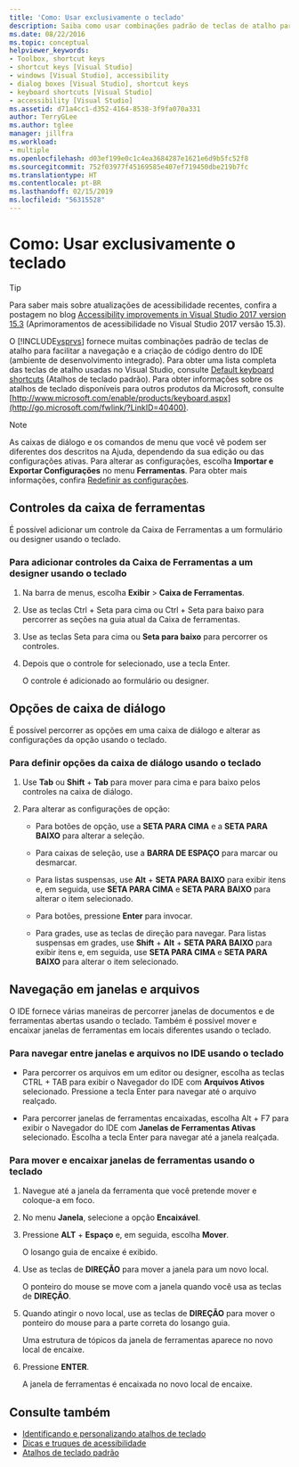 ```yaml
---
title: 'Como: Usar exclusivamente o teclado'
description: Saiba como usar combinações padrão de teclas de atalho para facilitar a navegação e a criação de código dentro do IDE (ambiente de desenvolvimento integrado) do Visual Studio.
ms.date: 08/22/2016
ms.topic: conceptual
helpviewer_keywords:
- Toolbox, shortcut keys
- shortcut keys [Visual Studio]
- windows [Visual Studio], accessibility
- dialog boxes [Visual Studio], shortcut keys
- keyboard shortcuts [Visual Studio]
- accessibility [Visual Studio]
ms.assetid: d71a4cc1-d352-4164-8538-3f9fa070a331
author: TerryGLee
ms.author: tglee
manager: jillfra
ms.workload:
- multiple
ms.openlocfilehash: d03ef199e0c1c4ea3684287e1621e6d9b5fc52f8
ms.sourcegitcommit: 752f03977f45169585e407ef719450dbe219b7fc
ms.translationtype: HT
ms.contentlocale: pt-BR
ms.lasthandoff: 02/15/2019
ms.locfileid: "56315528"
---
```

# <a name="how-to-use-the-keyboard-exclusively"></a>Como: Usar exclusivamente o teclado

> [!TIP]
> Para saber mais sobre atualizações de acessibilidade recentes, confira a postagem no blog [Accessibility improvements in Visual Studio 2017 version 15.3](https://devblogs.microsoft.com/visualstudio/accessibility-improvements-in-visual-studio-2017-version-15-3/) (Aprimoramentos de acessibilidade no Visual Studio 2017 versão 15.3).

O [!INCLUDE[vsprvs](../../code-quality/includes/vsprvs_md.md)] fornece muitas combinações padrão de teclas de atalho para facilitar a navegação e a criação de código dentro do IDE (ambiente de desenvolvimento integrado). Para obter uma lista completa das teclas de atalho usadas no Visual Studio, consulte [Default keyboard shortcuts](../../ide/default-keyboard-shortcuts-in-visual-studio.md) (Atalhos de teclado padrão). Para obter informações sobre os atalhos de teclado disponíveis para outros produtos da Microsoft, consulte [http://www.microsoft.com/enable/products/keyboard.aspx](http://go.microsoft.com/fwlink/?LinkID=40400).

> [!NOTE]
> As caixas de diálogo e os comandos de menu que você vê podem ser diferentes dos descritos na Ajuda, dependendo da sua edição ou das configurações ativas. Para alterar as configurações, escolha **Importar e Exportar Configurações** no menu **Ferramentas**. Para obter mais informações, confira [Redefinir as configurações](../environment-settings.md#reset-settings).

## <a name="toolbox-controls"></a>Controles da caixa de ferramentas

É possível adicionar um controle da Caixa de Ferramentas a um formulário ou designer usando o teclado.

### <a name="to-add-controls-from-the-toolbox-to-a-designer-from-the-keyboard"></a>Para adicionar controles da Caixa de Ferramentas a um designer usando o teclado

1. Na barra de menus, escolha **Exibir** > **Caixa de Ferramentas**.

2. Use as teclas Ctrl + Seta para cima ou Ctrl + Seta para baixo para percorrer as seções na guia atual da Caixa de ferramentas.

3. Use as teclas Seta para cima ou **Seta para baixo** para percorrer os controles.

4. Depois que o controle for selecionado, use a tecla Enter.

   O controle é adicionado ao formulário ou designer.

## <a name="dialog-box-options"></a>Opções de caixa de diálogo

 É possível percorrer as opções em uma caixa de diálogo e alterar as configurações da opção usando o teclado.

### <a name="to-set-dialog-box-options-from-the-keyboard"></a>Para definir opções da caixa de diálogo usando o teclado

1.  Use **Tab** ou **Shift** + **Tab** para mover para cima e para baixo pelos controles na caixa de diálogo.

2.  Para alterar as configurações de opção:

    -   Para botões de opção, use a **SETA PARA CIMA** e a **SETA PARA BAIXO** para alterar a seleção.

    -   Para caixas de seleção, use a **BARRA DE ESPAÇO** para marcar ou desmarcar.

    -   Para listas suspensas, use **Alt** + **SETA PARA BAIXO** para exibir itens e, em seguida, use **SETA PARA CIMA** e **SETA PARA BAIXO** para alterar o item selecionado.

    -   Para botões, pressione **Enter** para invocar.

    -   Para grades, use as teclas de direção para navegar. Para listas suspensas em grades, use **Shift** + **Alt** + **SETA PARA BAIXO** para exibir itens e, em seguida, use **SETA PARA CIMA** e **SETA PARA BAIXO** para alterar o item selecionado.

## <a name="window-and-file-navigation"></a>Navegação em janelas e arquivos

 O IDE fornece várias maneiras de percorrer janelas de documentos e de ferramentas abertas usando o teclado. Também é possível mover e encaixar janelas de ferramentas em locais diferentes usando o teclado.

### <a name="to-navigate-among-windows-and-files-in-the-ide-from-the-keyboard"></a>Para navegar entre janelas e arquivos no IDE usando o teclado

-   Para percorrer os arquivos em um editor ou designer, escolha as teclas CTRL + TAB para exibir o Navegador do IDE com **Arquivos Ativos** selecionado. Pressione a tecla Enter para navegar até o arquivo realçado.

-   Para percorrer janelas de ferramentas encaixadas, escolha Alt + F7 para exibir o Navegador do IDE com **Janelas de Ferramentas Ativas** selecionado. Escolha a tecla Enter para navegar até a janela realçada.

### <a name="to-move-and-dock-tool-windows-from-the-keyboard"></a>Para mover e encaixar janelas de ferramentas usando o teclado

1.  Navegue até a janela da ferramenta que você pretende mover e coloque-a em foco.

2.  No menu **Janela**, selecione a opção **Encaixável**.

3.  Pressione **ALT** + **Espaço** e, em seguida, escolha **Mover**.

     O losango guia de encaixe é exibido.

4.  Use as teclas de **DIREÇÃO** para mover a janela para um novo local.

     O ponteiro do mouse se move com a janela quando você usa as teclas de **DIREÇÃO**.

5.  Quando atingir o novo local, use as teclas de **DIREÇÃO** para mover o ponteiro do mouse para a parte correta do losango guia.

     Uma estrutura de tópicos da janela de ferramentas aparece no novo local de encaixe.

6.  Pressione **ENTER**.

     A janela de ferramentas é encaixada no novo local de encaixe.

## <a name="see-also"></a>Consulte também

* [Identificando e personalizando atalhos de teclado](../../ide/identifying-and-customizing-keyboard-shortcuts-in-visual-studio.md)
* [Dicas e truques de acessibilidade](../../ide/reference/accessibility-tips-and-tricks.md)
* [Atalhos de teclado padrão](../../ide/default-keyboard-shortcuts-in-visual-studio.md)
